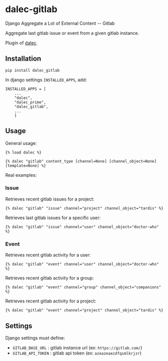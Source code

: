 # dalec-gitlab

Django Aggregate a Lot of External Content -- Gitlab

Aggregate last gitlab issue or event from a given gitlab instance.

Plugin of [dalec](https://dev.webu.coop/w/i/dalec).

## Installation

```
pip install dalec_gitlab
```

In django settings `INSTALLED_APPS`, add:

```
INSTALLED_APPS = [
    ...
    "dalec",
    "dalec_prime",
    "dalec_gitlab",
    ...
    ]
```


## Usage

General usage:
```django
{% load dalec %}

{% dalec "gitlab" content_type [channel=None] [channel_object=None] [template=None] %}
```

Real examples:

### Issue

Retrieves recent gitlab issues for a project:
```django
{% dalec "gitlab" "issue" channel="project" channel_object="tardis" %}
```

Retrieves last gitlab issues for a specific user:
```django
{% dalec "gitlab" "issue" channel="user" channel_object="doctor-who" %}
```

### Event

Retrieves recent gitlab activity for a user:
```django
{% dalec "gitlab" "event" channel="user" channel_object="doctor-who" %}
```

Retrieves recent gitlab activity for a group:
```django
{% dalec "gitlab" "event" channel="group" channel_object="companions" %}
```

Retrieves recent gitlab activity for a project:
```django
{% dalec "gitlab" "event" channel="project" channel_object="tardis" %}
```

## Settings

Django settings must define:

  - `GITLAB_BASE_URL` : gitlab instance url (ex: `https://gitlab.com/`)
  - `GITLAB_API_TOKEN` : gitlab api token (ex: `azeazeaezdfqsmlkrjzr`)


